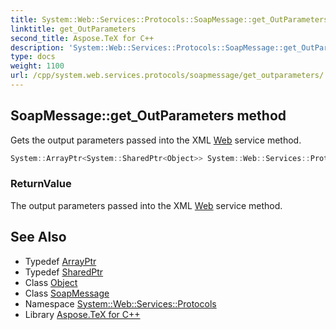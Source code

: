 ```yaml
---
title: System::Web::Services::Protocols::SoapMessage::get_OutParameters method
linktitle: get_OutParameters
second_title: Aspose.TeX for C++
description: 'System::Web::Services::Protocols::SoapMessage::get_OutParameters method. Gets the output parameters passed into the XML Web service method in C++.'
type: docs
weight: 1100
url: /cpp/system.web.services.protocols/soapmessage/get_outparameters/
---
```

## SoapMessage::get_OutParameters method


Gets the output parameters passed into the XML [Web](../../../system.web/) service method.

```cpp
System::ArrayPtr<System::SharedPtr<Object>> System::Web::Services::Protocols::SoapMessage::get_OutParameters()
```


### ReturnValue

The output parameters passed into the XML [Web](../../../system.web/) service method.

## See Also

* Typedef [ArrayPtr](../../../system/arrayptr/)
* Typedef [SharedPtr](../../../system/sharedptr/)
* Class [Object](../../../system/object/)
* Class [SoapMessage](../)
* Namespace [System::Web::Services::Protocols](../../)
* Library [Aspose.TeX for C++](../../../)
